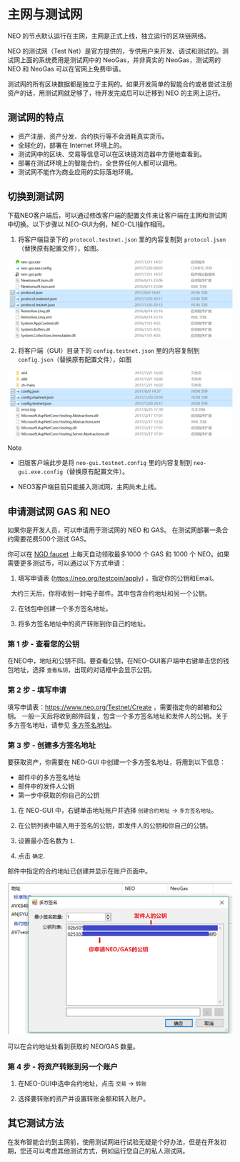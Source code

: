 # 主网与测试网

NEO 的节点默认运行在主网，主网是正式上线，独立运行的区块链网络。

NEO 的测试网（Test Net）是官方提供的，专供用户来开发、调试和测试的。测试网上面的系统费用是测试网中的 NeoGas，并非真实的 NeoGas，测试网的 NEO 和 NeoGas 可以在官网上免费申请。

测试网的所有区块数据都是独立于主网的。如果开发简单的智能合约或者尝试注册资产的话，用测试网就足够了，待开发完成后可以迁移到 NEO 的主网上运行。

## 测试网的特点

- 资产注册、资产分发、合约执行等不会消耗真实货币。
- 全球化的，部署在 Internet 环境上的。
- 测试网中的区块、交易等信息可以在区块链浏览器中方便地查看到。
- 部署在测试环境上的智能合约，全世界任何人都可以调用。
- 测试网不能作为商业应用的实际落地环境。

## 切换到测试网

下载NEO客户端后，可以通过修改客户端的配置文件来让客户端在主网和测试网中切换。以下步骤以 NEO-GUI为例，NEO-CLI操作相同。

1. 将客户端目录下的 `protocol.testnet.json` 里的内容复制到 `protocol.json`（替换原有配置文件），如图。


![](../assets/testnet_1_v2.png)

2. 将客户端（GUI）目录下的 `config.testnet.json` 里的内容复制到 `config.json`（替换原有配置文件），如图


![](../assets/testnet_2_v2.png)

> [!NOTE]
>
> - 旧版客户端此步是将 `neo-gui.testnet.config` 里的内容复制到 `neo-gui.exe.config`（替换原有配置文件）。
>
> - NEO3客户端目前只能接入测试网，主网尚未上线。

## 申请测试网 GAS 和 NEO

如果你是开发人员，可以申请用于测试网的 NEO 和 GAS。 在测试网部署一条合约需要花费500个测试 GAS。  

你可以在 [NGD faucet](https://neowish.ngd.network/) 上每天自动领取最多1000 个 GAS 和 1000 个 NEO。如果需要更多测试币，可以通过以下方式申请：

1. 填写申请表 (https://neo.org/testcoin/apply) ，指定你的公钥和Email。

   大约三天后，你将收到一封电子邮件。其中包含合约地址和另一个公钥。 

2. 在钱包中创建一个多方签名地址。

3. 将多方签名地址中的资产转账到你自己的地址。

### 第 1 步 - 查看您的公钥

在NEO中，地址和公钥不同。要查看公钥，在NEO-GUI客户端中右键单击您的钱包地址，选择 `查看私钥`，出现的对话框中会显示公钥。

### 第 2 步 - 填写申请

填写申请表：https://www.neo.org/Testnet/Create ，需要指定你的邮箱和公钥。
一般一天后将收到邮件回复，包含一个多方签名地址和发件人的公钥。关于多方签名地址，请参见 [多方签名地址](../node/gui/sc.md)。

### 第 3 步 - 创建多方签名地址

要获取资产，你需要在 NEO-GUI 中创建一个多方签名地址，将用到以下信息： 

- 邮件中的多方签名地址
- 邮件中的发件人公钥
- 第一步中获取的你自己的公钥 

1. 在 NEO-GUI 中，右键单击地址账户并选择 `创建合约地址` -> `多方签名地址`。

2. 在公钥列表中输入用于签名的公钥，即发件人的公钥和你自己的公钥。 

3. 设置最小签名数为  `1`.

4. 点击 `确定`.

邮件中指定的合约地址已创建并显示在账户页面中。

![image](assets/neogas.png)

可以在合约地址处看到获取的 NEO/GAS 数量。

### 第 4 步 - 将资产转账到另一个账户

1. 在NEO-GUI中选中合约地址，点击 `交易` -> `转账`


2. 选择要转账的资产并设置转账金额和转入账户。 

## 其它测试方法

在发布智能合约到主网前，使用测试网进行试验无疑是个好办法，但是在开发初期，您还可以考虑其他测试方式，例如运行您自己的私人测试网。





